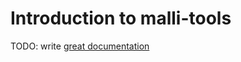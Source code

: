 # Introduction to malli-tools

TODO: write [great documentation](http://jacobian.org/writing/what-to-write/)
